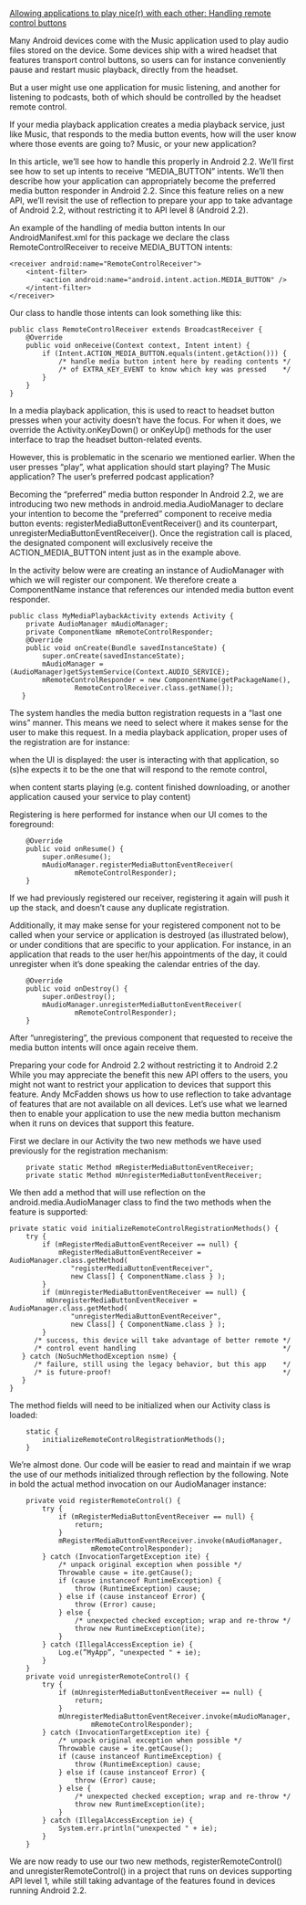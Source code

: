 [Allowing applications to play nice(r) with each other: Handling remote control buttons](http://android-developers.blogspot.hk/2010/06/allowing-applications-to-play-nicer.html)

Many Android devices come with the Music application used to play audio files stored on the device. Some devices ship with a wired headset that features transport control buttons, so users can for instance conveniently pause and restart music playback, directly from the headset.

But a user might use one application for music listening, and another for listening to podcasts, both of which should be controlled by the headset remote control.

If your media playback application creates a media playback service, just like Music, that responds to the media button events, how will the user know where those events are going to? Music, or your new application?

In this article, we’ll see how to handle this properly in Android 2.2. We’ll first see how to set up intents to receive “MEDIA_BUTTON” intents. We’ll then describe how your application can appropriately become the preferred media button responder in Android 2.2. Since this feature relies on a new API, we’ll revisit the use of reflection to prepare your app to take advantage of Android 2.2, without restricting it to API level 8 (Android 2.2).

An example of the handling of media button intents
In our AndroidManifest.xml for this package we declare the class RemoteControlReceiver to receive MEDIA_BUTTON intents:

```
<receiver android:name="RemoteControlReceiver">
    <intent-filter>
        <action android:name="android.intent.action.MEDIA_BUTTON" />
    </intent-filter>
</receiver>
```

Our class to handle those intents can look something like this:

```
public class RemoteControlReceiver extends BroadcastReceiver {
    @Override
    public void onReceive(Context context, Intent intent) {
        if (Intent.ACTION_MEDIA_BUTTON.equals(intent.getAction())) {
            /* handle media button intent here by reading contents */
            /* of EXTRA_KEY_EVENT to know which key was pressed    */
        }
    }
}
```

In a media playback application, this is used to react to headset button presses when your activity doesn’t have the focus. For when it does, we override the Activity.onKeyDown() or onKeyUp() methods for the user interface to trap the headset button-related events.

However, this is problematic in the scenario we mentioned earlier. When the user presses “play”, what application should start playing? The Music application? The user’s preferred podcast application?

Becoming the “preferred” media button responder
In Android 2.2, we are introducing two new methods in android.media.AudioManager to declare your intention to become the “preferred” component to receive media button events: registerMediaButtonEventReceiver() and its counterpart, unregisterMediaButtonEventReceiver(). Once the registration call is placed, the designated component will exclusively receive the ACTION_MEDIA_BUTTON intent just as in the example above.

In the activity below were are creating an instance of AudioManager with which we will register our component. We therefore create a ComponentName instance that references our intended media button event responder.

```
public class MyMediaPlaybackActivity extends Activity {
	private AudioManager mAudioManager;
	private ComponentName mRemoteControlResponder;
	@Override
	public void onCreate(Bundle savedInstanceState) {
   		super.onCreate(savedInstanceState);
   		mAudioManager = (AudioManager)getSystemService(Context.AUDIO_SERVICE);
   		mRemoteControlResponder = new ComponentName(getPackageName(),
                RemoteControlReceiver.class.getName());
   }
```

The system handles the media button registration requests in a “last one wins” manner. This means we need to select where it makes sense for the user to make this request. In a media playback application, proper uses of the registration are for instance:

when the UI is displayed: the user is interacting with that application, so (s)he expects it to be the one that will respond to the remote control,

when content starts playing (e.g. content finished downloading, or another application caused your service to play content)

Registering is here performed for instance when our UI comes to the foreground:

```
    @Override
    public void onResume() {
        super.onResume();
        mAudioManager.registerMediaButtonEventReceiver(
                mRemoteControlResponder);
    }
```
    
If we had previously registered our receiver, registering it again will push it up the stack, and doesn’t cause any duplicate registration.

Additionally, it may make sense for your registered component not to be called when your service or application is destroyed (as illustrated below), or under conditions that are specific to your application. For instance, in an application that reads to the user her/his appointments of the day, it could unregister when it’s done speaking the calendar entries of the day.

```
    @Override
    public void onDestroy() {
        super.onDestroy();
        mAudioManager.unregisterMediaButtonEventReceiver(
                mRemoteControlResponder);
    }
```    
    
After “unregistering”, the previous component that requested to receive the media button intents will once again receive them.

Preparing your code for Android 2.2 without restricting it to Android 2.2
While you may appreciate the benefit this new API offers to the users, you might not want to restrict your application to devices that support this feature. Andy McFadden shows us how to use reflection to take advantage of features that are not available on all devices. Let’s use what we learned then to enable your application to use the new media button mechanism when it runs on devices that support this feature.

First we declare in our Activity the two new methods we have used previously for the registration mechanism:

```
    private static Method mRegisterMediaButtonEventReceiver;
    private static Method mUnregisterMediaButtonEventReceiver;
```
    
We then add a method that will use reflection on the android.media.AudioManager class to find the two methods when the feature is supported:

```
private static void initializeRemoteControlRegistrationMethods() {
	try {
		if (mRegisterMediaButtonEventReceiver == null) {
         	mRegisterMediaButtonEventReceiver = AudioManager.class.getMethod(
               "registerMediaButtonEventReceiver",
               new Class[] { ComponentName.class } );
      	}
      	if (mUnregisterMediaButtonEventReceiver == null) {
         mUnregisterMediaButtonEventReceiver = AudioManager.class.getMethod(
               "unregisterMediaButtonEventReceiver",
               new Class[] { ComponentName.class } );
      	}
      /* success, this device will take advantage of better remote */
      /* control event handling                                    */
   } catch (NoSuchMethodException nsme) {
      /* failure, still using the legacy behavior, but this app    */
      /* is future-proof!                                          */
   }
}
```

The method fields will need to be initialized when our Activity class is loaded:

```
    static {
        initializeRemoteControlRegistrationMethods();
    }
```
    
We’re almost done. Our code will be easier to read and maintain if we wrap the use of our methods initialized through reflection by the following. Note in bold the actual method invocation on our AudioManager instance:

```
    private void registerRemoteControl() {
        try {
            if (mRegisterMediaButtonEventReceiver == null) {
                return;
            }
            mRegisterMediaButtonEventReceiver.invoke(mAudioManager,
                    mRemoteControlResponder);
        } catch (InvocationTargetException ite) {
            /* unpack original exception when possible */
            Throwable cause = ite.getCause();
            if (cause instanceof RuntimeException) {
                throw (RuntimeException) cause;
            } else if (cause instanceof Error) {
                throw (Error) cause;
            } else {
                /* unexpected checked exception; wrap and re-throw */
                throw new RuntimeException(ite);
            }
        } catch (IllegalAccessException ie) {
            Log.e(”MyApp”, "unexpected " + ie);
        }
    }
    private void unregisterRemoteControl() {
        try {
            if (mUnregisterMediaButtonEventReceiver == null) {
                return;
            }
            mUnregisterMediaButtonEventReceiver.invoke(mAudioManager,
                    mRemoteControlResponder);
        } catch (InvocationTargetException ite) {
            /* unpack original exception when possible */
            Throwable cause = ite.getCause();
            if (cause instanceof RuntimeException) {
                throw (RuntimeException) cause;
            } else if (cause instanceof Error) {
                throw (Error) cause;
            } else {
                /* unexpected checked exception; wrap and re-throw */
                throw new RuntimeException(ite);
            }
        } catch (IllegalAccessException ie) {
            System.err.println("unexpected " + ie);  
        }
    }
```    
  
We are now ready to use our two new methods, registerRemoteControl() and unregisterRemoteControl() in a project that runs on devices supporting API level 1, while still taking advantage of the features found in devices running Android 2.2.